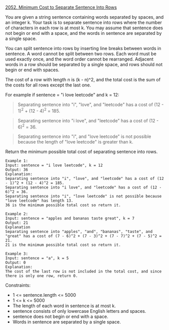 [2052. Minimum Cost to Separate Sentence Into Rows](https://leetcode.com/problems/minimum-cost-to-separate-sentence-into-rows/)

You are given a string sentence containing words separated by spaces, and an integer k. Your task is to separate sentence into rows where the number of characters in each row is at most k. You may assume that sentence does not begin or end with a space, and the words in sentence are separated by a single space.

You can split sentence into rows by inserting line breaks between words in sentence. A word cannot be split between two rows. Each word must be used exactly once, and the word order cannot be rearranged. Adjacent words in a row should be separated by a single space, and rows should not begin or end with spaces.

The cost of a row with length n is (k - n)^2, and the total cost is the sum of the costs for all rows except the last one.

For example if sentence = "i love leetcode" and k = 12:
>Separating sentence into "i", "love", and "leetcode" has a cost of (12 - 1)<sup>2</sup> + (12 - 4)<sup>2</sup> = 185.

>Separating sentence into "i love", and "leetcode" has a cost of (12 - 6)<sup>2</sup> = 36.
    
>Separating sentence into "i", and "love leetcode" is not possible because the length of "love leetcode" is greater than k.


Return the minimum possible total cost of separating sentence into rows.

```
Example 1:
Input: sentence = "i love leetcode", k = 12
Output: 36
Explanation:
Separating sentence into "i", "love", and "leetcode" has a cost of (12 - 1)^2 + (12 - 4)^2 = 185.
Separating sentence into "i love", and "leetcode" has a cost of (12 - 6)^2 = 36.
Separating sentence into "i", "love leetcode" is not possible because "love leetcode" has length 13.
36 is the minimum possible total cost so return it.

Example 2:
Input: sentence = "apples and bananas taste great", k = 7
Output: 21
Explanation
Separating sentence into "apples", "and", "bananas", "taste", and "great" has a cost of (7 - 6)^2 + (7 - 3)^2 + (7 - 7)^2 + (7 - 5)^2 = 21.
21 is the minimum possible total cost so return it.

Example 3:
Input: sentence = "a", k = 5
Output: 0
Explanation:
The cost of the last row is not included in the total cost, and since there is only one row, return 0.
```

Constraints:

- 1 <= sentence.length <= 5000
- 1 <= k <= 5000
- The length of each word in sentence is at most k.
- sentence consists of only lowercase English letters and spaces.
- sentence does not begin or end with a space.
- Words in sentence are separated by a single space.